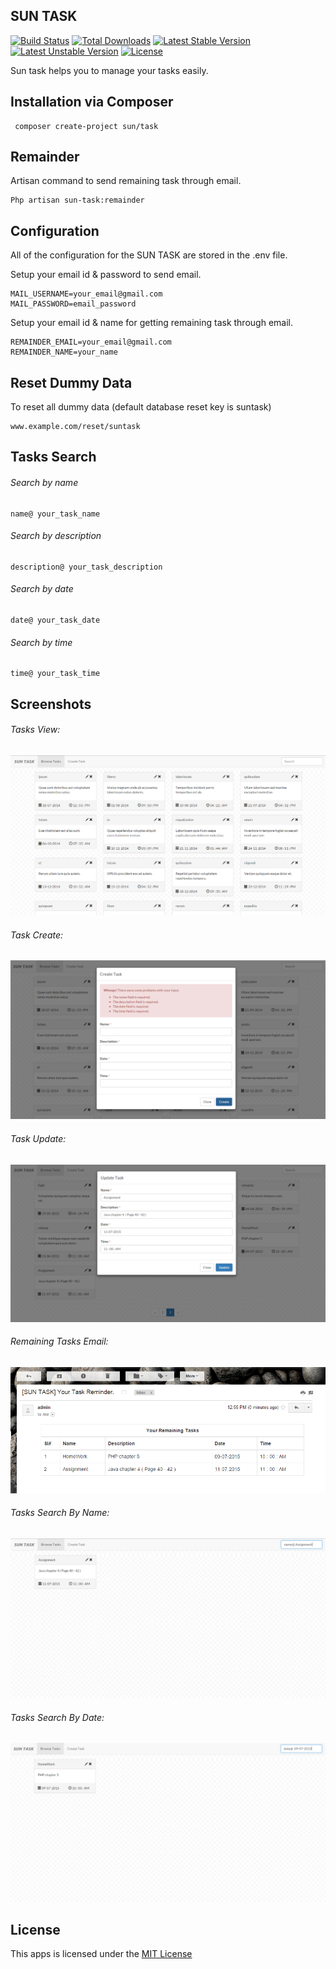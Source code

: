 ## SUN TASK

[![Build Status](https://travis-ci.org/IftekherSunny/SUN-TASK.svg?branch=master)](https://travis-ci.org/IftekherSunny/SUN-TASK)
[![Total Downloads](https://poser.pugx.org/sun/task/downloads)](https://packagist.org/packages/sun/task) [![Latest Stable Version](https://poser.pugx.org/sun/task/v/stable)](https://packagist.org/packages/sun/task) [![Latest Unstable Version](https://poser.pugx.org/sun/task/v/unstable)](https://packagist.org/packages/sun/task) [![License](https://poser.pugx.org/sun/task/license)](https://packagist.org/packages/sun/task)

Sun task helps you to manage your tasks easily.
 
## Installation via Composer

```
 composer create-project sun/task
```

## Remainder

Artisan command to send remaining task through email.
```
Php artisan sun-task:remainder
```

## Configuration

All of the configuration for the SUN TASK are stored in the .env file.

Setup your email id & password to send email.

```
MAIL_USERNAME=your_email@gmail.com
MAIL_PASSWORD=email_password
```

Setup your email id & name for getting remaining task through email.

```
REMAINDER_EMAIL=your_email@gmail.com
REMAINDER_NAME=your_name
```

## Reset Dummy Data

To reset all dummy data (default database reset key is suntask) 
```
www.example.com/reset/suntask
```

## Tasks Search

###### Search by name

```
name@ your_task_name
```

###### Search by description

```
description@ your_task_description
```

###### Search by date

```
date@ your_task_date
```

###### Search by time


```
time@ your_task_time
```

## Screenshots

###### Tasks View:
![task view](https://github.com/IftekherSunny/SUN-TASK/blob/master/public/screenshot/suntask.png)

###### Task Create:
![task create](https://github.com/IftekherSunny/SUN-TASK/blob/master/public/screenshot/create.png)

###### Task Update:
![task update](https://github.com/IftekherSunny/SUN-TASK/blob/master/public/screenshot/update.png)

###### Remaining Tasks Email:
![remaining task email](https://github.com/IftekherSunny/SUN-TASK/blob/master/public/screenshot/email.png)

###### Tasks Search By Name:
![task search by name](https://github.com/IftekherSunny/SUN-TASK/blob/master/public/screenshot/searchbyname.png)

###### Tasks Search By Date:
![task search by Date](https://github.com/IftekherSunny/SUN-TASK/blob/master/public/screenshot/searchbydate.png)

## License

This apps is licensed under the [MIT License](https://github.com/IftekherSunny/SUN-TASK/blob/master/LICENSE)

